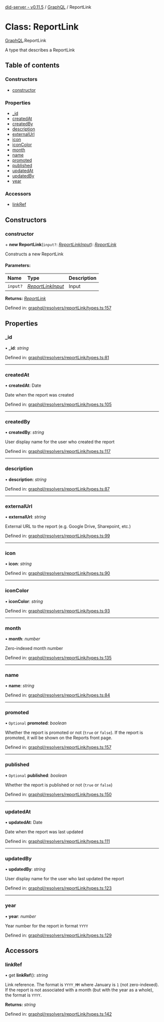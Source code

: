 [did-server - v0.11.5](../README.md) / [GraphQL](../modules/graphql.md) / ReportLink

# Class: ReportLink

[GraphQL](../modules/graphql.md).ReportLink

A type that describes a ReportLink

## Table of contents

### Constructors

- [constructor](graphql.reportlink.md#constructor)

### Properties

- [\_id](graphql.reportlink.md#_id)
- [createdAt](graphql.reportlink.md#createdat)
- [createdBy](graphql.reportlink.md#createdby)
- [description](graphql.reportlink.md#description)
- [externalUrl](graphql.reportlink.md#externalurl)
- [icon](graphql.reportlink.md#icon)
- [iconColor](graphql.reportlink.md#iconcolor)
- [month](graphql.reportlink.md#month)
- [name](graphql.reportlink.md#name)
- [promoted](graphql.reportlink.md#promoted)
- [published](graphql.reportlink.md#published)
- [updatedAt](graphql.reportlink.md#updatedat)
- [updatedBy](graphql.reportlink.md#updatedby)
- [year](graphql.reportlink.md#year)

### Accessors

- [linkRef](graphql.reportlink.md#linkref)

## Constructors

### constructor

\+ **new ReportLink**(`input?`: [*ReportLinkInput*](graphql.reportlinkinput.md)): [*ReportLink*](graphql.reportlink.md)

Constructs a new ReportLink

#### Parameters:

Name | Type | Description |
:------ | :------ | :------ |
`input?` | [*ReportLinkInput*](graphql.reportlinkinput.md) | Input    |

**Returns:** [*ReportLink*](graphql.reportlink.md)

Defined in: [graphql/resolvers/reportLink/types.ts:157](https://github.com/Puzzlepart/did/blob/dev/server/graphql/resolvers/reportLink/types.ts#L157)

## Properties

### \_id

• **\_id**: *string*

Defined in: [graphql/resolvers/reportLink/types.ts:81](https://github.com/Puzzlepart/did/blob/dev/server/graphql/resolvers/reportLink/types.ts#L81)

___

### createdAt

• **createdAt**: Date

Date when the report was created

Defined in: [graphql/resolvers/reportLink/types.ts:105](https://github.com/Puzzlepart/did/blob/dev/server/graphql/resolvers/reportLink/types.ts#L105)

___

### createdBy

• **createdBy**: *string*

User display name for the user who created the report

Defined in: [graphql/resolvers/reportLink/types.ts:117](https://github.com/Puzzlepart/did/blob/dev/server/graphql/resolvers/reportLink/types.ts#L117)

___

### description

• **description**: *string*

Defined in: [graphql/resolvers/reportLink/types.ts:87](https://github.com/Puzzlepart/did/blob/dev/server/graphql/resolvers/reportLink/types.ts#L87)

___

### externalUrl

• **externalUrl**: *string*

External URL to the report (e.g. Google Drive, Sharepoint, etc.)

Defined in: [graphql/resolvers/reportLink/types.ts:99](https://github.com/Puzzlepart/did/blob/dev/server/graphql/resolvers/reportLink/types.ts#L99)

___

### icon

• **icon**: *string*

Defined in: [graphql/resolvers/reportLink/types.ts:90](https://github.com/Puzzlepart/did/blob/dev/server/graphql/resolvers/reportLink/types.ts#L90)

___

### iconColor

• **iconColor**: *string*

Defined in: [graphql/resolvers/reportLink/types.ts:93](https://github.com/Puzzlepart/did/blob/dev/server/graphql/resolvers/reportLink/types.ts#L93)

___

### month

• **month**: *number*

Zero-indexed month number

Defined in: [graphql/resolvers/reportLink/types.ts:135](https://github.com/Puzzlepart/did/blob/dev/server/graphql/resolvers/reportLink/types.ts#L135)

___

### name

• **name**: *string*

Defined in: [graphql/resolvers/reportLink/types.ts:84](https://github.com/Puzzlepart/did/blob/dev/server/graphql/resolvers/reportLink/types.ts#L84)

___

### promoted

• `Optional` **promoted**: *boolean*

Whether the report is promoted or not (`true` or `false`). If the
report is promoted, it will be shown on the Reports front page.

Defined in: [graphql/resolvers/reportLink/types.ts:157](https://github.com/Puzzlepart/did/blob/dev/server/graphql/resolvers/reportLink/types.ts#L157)

___

### published

• `Optional` **published**: *boolean*

Whether the report is published or not (`true` or `false`)

Defined in: [graphql/resolvers/reportLink/types.ts:150](https://github.com/Puzzlepart/did/blob/dev/server/graphql/resolvers/reportLink/types.ts#L150)

___

### updatedAt

• **updatedAt**: Date

Date when the report was last updated

Defined in: [graphql/resolvers/reportLink/types.ts:111](https://github.com/Puzzlepart/did/blob/dev/server/graphql/resolvers/reportLink/types.ts#L111)

___

### updatedBy

• **updatedBy**: *string*

User display name for the user who last updated the report

Defined in: [graphql/resolvers/reportLink/types.ts:123](https://github.com/Puzzlepart/did/blob/dev/server/graphql/resolvers/reportLink/types.ts#L123)

___

### year

• **year**: *number*

Year number for the report in format `YYYY`

Defined in: [graphql/resolvers/reportLink/types.ts:129](https://github.com/Puzzlepart/did/blob/dev/server/graphql/resolvers/reportLink/types.ts#L129)

## Accessors

### linkRef

• get **linkRef**(): *string*

Link reference. The format is `YYYY_MM` where January is `1` (not zero-indexed).
If the report is not associated with a month (but with the year as a whole), the format is `YYYY`.

**Returns:** *string*

Defined in: [graphql/resolvers/reportLink/types.ts:142](https://github.com/Puzzlepart/did/blob/dev/server/graphql/resolvers/reportLink/types.ts#L142)
